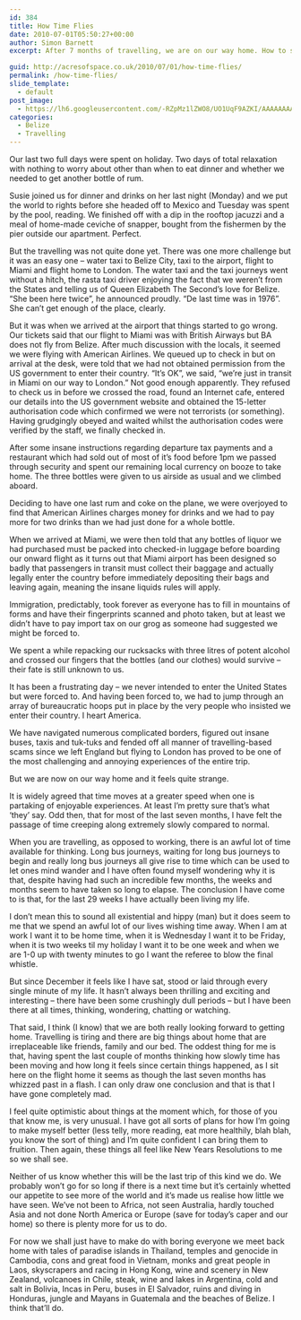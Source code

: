 ```yaml
---
id: 384
title: How Time Flies
date: 2010-07-01T05:50:27+00:00
author: Simon Barnett
excerpt: After 7 months of travelling, we are on our way home. How to sum it all up? No idea, but I give it a good go.

guid: http://acresofspace.co.uk/2010/07/01/how-time-flies/
permalink: /how-time-flies/
slide_template:
  - default
post_image:
  - https://lh6.googleusercontent.com/-RZpMz1lZWO8/UO1UqF9AZKI/AAAAAAAAAIc/Lm3YBPvzRVg/s640/DSC_0207.JPG
categories:
  - Belize
  - Travelling
---
```

Our last two full days were spent on holiday. Two days of total relaxation with nothing to worry about other than when to eat dinner and whether we needed to get another bottle of rum.

Susie joined us for dinner and drinks on her last night (Monday) and we put the world to rights before she headed off to Mexico and Tuesday was spent by the pool, reading. We finished off with a dip in the rooftop jacuzzi and a meal of home-made ceviche of snapper, bought from the fishermen by the pier outside our apartment. Perfect.

But the travelling was not quite done yet. There was one more challenge but it was an easy one &#8211; water taxi to Belize City, taxi to the airport, flight to Miami and flight home to London. The water taxi and the taxi journeys went without a hitch, the rasta taxi driver enjoying the fact that we weren&#8217;t from the States and telling us of Queen Elizabeth The Second&#8217;s love for Belize. &#8220;She been here twice&#8221;, he announced proudly. &#8220;De last time was in 1976&#8221;. She can&#8217;t get enough of the place, clearly.

But it was when we arrived at the airport that things started to go wrong. Our tickets said that our flight to Miami was with British Airways but BA does not fly from Belize. After much discussion with the locals, it seemed we were flying with American Airlines. We queued up to check in but on arrival at the desk, were told that we had not obtained permission from the US government to enter their country. &#8220;It&#8217;s OK&#8221;, we said, &#8220;we&#8217;re just in transit in Miami on our way to London.&#8221; Not good enough apparently. They refused to check us in before we crossed the road, found an Internet cafe, entered our details into the US government website and obtained the 15-letter authorisation code which confirmed we were not terrorists (or something). Having grudgingly obeyed and waited whilst the authorisation codes were verified by the staff, we finally checked in.

After some insane instructions regarding departure tax payments and a restaurant which had sold out of most of it&#8217;s food before 1pm we passed through security and spent our remaining local currency on booze to take home. The three bottles were given to us airside as usual and we climbed aboard.

Deciding to have one last rum and coke on the plane, we were overjoyed to find that American Airlines charges money for drinks and we had to pay more for two drinks than we had just done for a whole bottle.

When we arrived at Miami, we were then told that any bottles of liquor we had purchased must be packed into checked-in luggage before boarding our onward flight as it turns out that Miami airport has been designed so badly that passengers in transit must collect their baggage and actually legally enter the country before immediately depositing their bags and leaving again, meaning the insane liquids rules will apply.

Immigration, predictably, took forever as everyone has to fill in mountains of forms and have their fingerprints scanned and photo taken, but at least we didn&#8217;t have to pay import tax on our grog as someone had suggested we might be forced to.

We spent a while repacking our rucksacks with three litres of potent alcohol and crossed our fingers that the bottles (and our clothes) would survive &#8211; their fate is still unknown to us.

It has been a frustrating day &#8211; we never intended to enter the United States but were forced to. And having been forced to, we had to jump through an array of bureaucratic hoops put in place by the very people who insisted we enter their country. I heart America.

We have navigated numerous complicated borders, figured out insane buses, taxis and tuk-tuks and fended off all manner of travelling-based scams since we left England but flying to London has proved to be one of the most challenging and annoying experiences of the entire trip.

But we are now on our way home and it feels quite strange.

It is widely agreed that time moves at a greater speed when one is partaking of enjoyable experiences. At least I&#8217;m pretty sure that&#8217;s what &#8216;they&#8217; say. Odd then, that for most of the last seven months, I have felt the passage of time creeping along extremely slowly compared to normal.

When you are travelling, as opposed to working, there is an awful lot of time available for thinking. Long bus journeys, waiting for long bus journeys to begin and really long bus journeys all give rise to time which can be used to let ones mind wander and I have often found myself wondering why it is that, despite having had such an incredible few months, the weeks and months seem to have taken so long to elapse. The conclusion I have come to is that, for the last 29 weeks I have actually been living my life.

I don&#8217;t mean this to sound all existential and hippy (man) but it does seem to me that we spend an awful lot of our lives wishing time away. When I am at work I want it to be home time, when it is Wednesday I want it to be Friday, when it is two weeks til my holiday I want it to be one week and when we are 1-0 up with twenty minutes to go I want the referee to blow the final whistle.

But since December it feels like I have sat, stood or laid through every single minute of my life. It hasn&#8217;t always been thrilling and exciting and interesting &#8211; there have been some crushingly dull periods &#8211; but I have been there at all times, thinking, wondering, chatting or watching.

That said, I think (I know) that we are both really looking forward to getting home. Travelling is tiring and there are big things about home that are irreplaceable like friends, family and our bed. The oddest thing for me is that, having spent the last couple of months thinking how slowly time has been moving and how long it feels since certain things happened, as I sit here on the flight home it seems as though the last seven months has whizzed past in a flash. I can only draw one conclusion and that is that I have gone completely mad.

I feel quite optimistic about things at the moment which, for those of you that know me, is very unusual. I have got all sorts of plans for how I&#8217;m going to make myself better (less telly, more reading, eat more healthily, blah blah, you know the sort of thing) and I&#8217;m quite confident I can bring them to fruition. Then again, these things all feel like New Years Resolutions to me so we shall see.

Neither of us know whether this will be the last trip of this kind we do. We probably won&#8217;t go for so long if there is a next time but it&#8217;s certainly whetted our appetite to see more of the world and it&#8217;s made us realise how little we have seen. We&#8217;ve not been to Africa, not seen Australia, hardly touched Asia and not done North America or Europe (save for today&#8217;s caper and our home) so there is plenty more for us to do.

For now we shall just have to make do with boring everyone we meet back home with tales of paradise islands in Thailand, temples and genocide in Cambodia, cons and great food in Vietnam, monks and great people in Laos, skyscrapers and racing in Hong Kong, wine and scenery in New Zealand, volcanoes in Chile, steak, wine and lakes in Argentina, cold and salt in Bolivia, Incas in Peru, buses in El Salvador, ruins and diving in Honduras, jungle and Mayans in Guatemala and the beaches of Belize. I think that&#8217;ll do.
